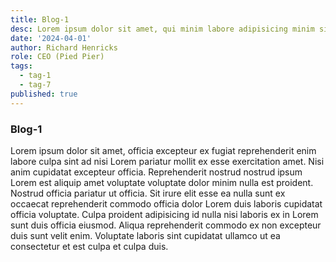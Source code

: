 ```yaml
---
title: Blog-1
desc: Lorem ipsum dolor sit amet, qui minim labore adipisicing minim sint cillum sint consectetur cupidatat.
date: '2024-04-01'
author: Richard Henricks
role: CEO (Pied Pier)
tags:
  - tag-1
  - tag-7
published: true
---
```


### Blog-1

Lorem ipsum dolor sit amet, officia excepteur ex fugiat reprehenderit enim labore culpa sint ad nisi Lorem pariatur mollit ex esse exercitation amet. Nisi anim cupidatat excepteur officia. Reprehenderit nostrud nostrud ipsum Lorem est aliquip amet voluptate voluptate dolor minim nulla est proident. Nostrud officia pariatur ut officia. Sit irure elit esse ea nulla sunt ex occaecat reprehenderit commodo officia dolor Lorem duis laboris cupidatat officia voluptate. Culpa proident adipisicing id nulla nisi laboris ex in Lorem sunt duis officia eiusmod. Aliqua reprehenderit commodo ex non excepteur duis sunt velit enim. Voluptate laboris sint cupidatat ullamco ut ea consectetur et est culpa et culpa duis.
